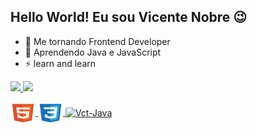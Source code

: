 ## Hello World! Eu sou Vicente Nobre 😉

- 🔭 Me tornando Frontend Developer
- 🌱 Aprendendo Java e JavaScript 
- ⚡ learn and learn
 
 <div>
  <a href="https://github.com/VctNobre">
  <img height="180em" src="https://github-readme-stats.vercel.app/api?username=vctnobre&show_icons=true&theme=github_dark&include_all_commits=true&count_private=true"/>
   <img height="180em" src="https://github-readme-stats.vercel.app/api/top-langs/?username=vctnobre&layout=compact&langs_count=7&theme=github_dark"/>
</div>
 <div style="display: inline_block"><br>
   <img align="center" alt="Vct-HTML" height="30" width="40" src="https://raw.githubusercontent.com/devicons/devicon/master/icons/html5/html5-original.svg">
  <img align="center" alt="Vct-CSS" height="30" width="40" src="https://raw.githubusercontent.com/devicons/devicon/master/icons/css3/css3-original.svg">
  <img align="center" alt="Vct-Java" height="30" width="40" src="https://cdn.jsdelivr.net/gh/devicons/devicon/icons/java/java-original.svg" />
 </div>
 
##
  
  
